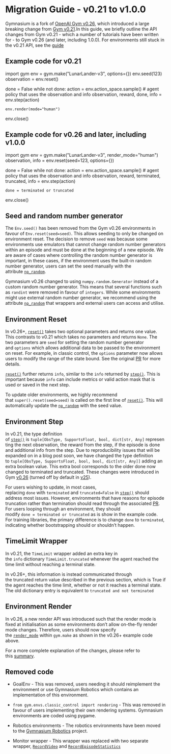 # Migration Guide - v0.21 to v1.0.0[](https://gymnasium.farama.org/introduction/migration_guide/#migration-guide-v0-21-to-v1-0-0 "Link to this heading")

Gymnasium is a fork of [OpenAI Gym v0.26](https://github.com/openai/gym/releases/tag/0.26.2), which introduced a large breaking change from [Gym v0.21](https://github.com/openai/gym/releases/tag/v0.21.0).In this guide, we briefly outline the API changes from Gym v0.21 - which a number of tutorials have been written for - to Gym v0.26 (and later, including 1.0.0). For environments still stuck in the v0.21 API, see the [guide](https://gymnasium.farama.org/content/gym_compatibility)

## Example code for v0.21[](https://gymnasium.farama.org/introduction/migration_guide/#example-code-for-v0-21 "Link to this heading")

import gym
env = gym.make("LunarLander-v3", options={})
env.seed(123)
observation = env.reset()

done = False
while not done:
    action = env.action_space.sample()  # agent policy that uses the observation and info
    observation, reward, done, info = env.step(action)

    env.render(mode="human")

env.close()

## Example code for v0.26 and later, including v1.0.0[](https://gymnasium.farama.org/introduction/migration_guide/#example-code-for-v0-26-and-later-including-v1-0-0 "Link to this heading")

import gym
env = gym.make("LunarLander-v3", render_mode="human")
observation, info = env.reset(seed=123, options={})

done = False
while not done:
    action = env.action_space.sample()  # agent policy that uses the observation and info
    observation, reward, terminated, truncated, info = env.step(action)

    done = terminated or truncated

env.close()

## Seed and random number generator[](https://gymnasium.farama.org/introduction/migration_guide/#seed-and-random-number-generator "Link to this heading")

The `Env.seed()` has been removed from the Gym v0.26 environments in favour of `Env.reset(seed=seed)`. This allows seeding to only be changed on environment reset. The decision to remove `seed` was because some environments use emulators that cannot change random number generators within an episode and must be done at the beginning of a new episode. We are aware of cases where controlling the random number generator is important, in these cases, if the environment uses the built-in random number generator, users can set the seed manually with the attribute [`np_random`](https://gymnasium.farama.org/api/env/#gymnasium.Env.np_random "gymnasium.Env.np_random").

Gymnasium v0.26 changed to using `numpy.random.Generator` instead of a custom random number generator. This means that several functions such as `randint` were removed in favour of `integers`. While some environments might use external random number generator, we recommend using the attribute [`np_random`](https://gymnasium.farama.org/api/env/#gymnasium.Env.np_random "gymnasium.Env.np_random") that wrappers and external users can access and utilise.

## Environment Reset[](https://gymnasium.farama.org/introduction/migration_guide/#environment-reset "Link to this heading")

In v0.26+, [`reset()`](https://gymnasium.farama.org/api/env/#gymnasium.Env.reset "gymnasium.Env.reset") takes two optional parameters and returns one value. This contrasts to v0.21 which takes no parameters and returns `None`. The two parameters are `seed` for setting the random number generator and `options` which allows additional data to be passed to the environment on reset. For example, in classic control, the `options` parameter now allows users to modify the range of the state bound. See the original [PR](https://github.com/openai/gym/pull/2921) for more details.

[`reset()`](https://gymnasium.farama.org/api/env/#gymnasium.Env.reset "gymnasium.Env.reset") further returns `info`, similar to the `info` returned by [`step()`](https://gymnasium.farama.org/api/env/#gymnasium.Env.step "gymnasium.Env.step"). This is important because `info` can include metrics or valid action mask that is used or saved in the next step.

To update older environments, we highly recommend that `super().reset(seed=seed)` is called on the first line of [`reset()`](https://gymnasium.farama.org/api/env/#gymnasium.Env.reset "gymnasium.Env.reset"). This will automatically update the [`np_random`](https://gymnasium.farama.org/api/env/#gymnasium.Env.np_random "gymnasium.Env.np_random") with the seed value.

## Environment Step[](https://gymnasium.farama.org/introduction/migration_guide/#environment-step "Link to this heading")

In v0.21, the type definition of [`step()`](https://gymnasium.farama.org/api/env/#gymnasium.Env.step "gymnasium.Env.step") is `tuple[ObsType, SupportsFloat, bool, dict[str, Any]` representing the next observation, the reward from the step, if the episode is done and additional info from the step. Due to reproducibility issues that will be expanded on in a blog post soon, we have changed the type definition to `tuple[ObsType, SupportsFloat, bool, bool, dict[str, Any]]` adding an extra boolean value. This extra bool corresponds to the older done now changed to terminated and truncated. These changes were introduced in Gym [v0.26](https://github.com/openai/gym/releases/tag/0.26.0) (turned off by default in [v25](https://github.com/openai/gym/releases/tag/0.25.0)).

For users wishing to update, in most cases, replacing `done` with `terminated` and `truncated=False` in [`step()`](https://gymnasium.farama.org/api/env/#gymnasium.Env.step "gymnasium.Env.step") should address most issues. However, environments that have reasons for episode truncation rather than termination should read through the associated [PR](https://github.com/openai/gym/pull/2752). For users looping through an environment, they should modify `done = terminated or truncated` as is show in the example code. For training libraries, the primary difference is to change `done` to `terminated`, indicating whether bootstrapping should or shouldn’t happen.

## TimeLimit Wrapper[](https://gymnasium.farama.org/introduction/migration_guide/#timelimit-wrapper "Link to this heading")

In v0.21, the `TimeLimit` wrapper added an extra key in the `info` dictionary `TimeLimit.truncated` whenever the agent reached the time limit without reaching a terminal state.

In v0.26+, this information is instead communicated through the truncated return value described in the previous section, which is True if the agent reaches the time limit, whether or not it reaches a terminal state. The old dictionary entry is equivalent to `truncated and not terminated`

## Environment Render[](https://gymnasium.farama.org/introduction/migration_guide/#environment-render "Link to this heading")

In v0.26, a new render API was introduced such that the render mode is fixed at initialisation as some environments don’t allow on-the-fly render mode changes. Therefore, users should now specify the [`render_mode`](https://gymnasium.farama.org/api/env/#gymnasium.Env.render_mode "gymnasium.Env.render_mode") within `gym.make` as shown in the v0.26+ example code above.

For a more complete explanation of the changes, please refer to this [summary](https://younis.dev/blog/render-api/).

## Removed code[](https://gymnasium.farama.org/introduction/migration_guide/#removed-code "Link to this heading")

- GoalEnv - This was removed, users needing it should reimplement the environment or use Gymnasium Robotics which contains an implementation of this environment.
    
- `from gym.envs.classic_control import rendering` - This was removed in favour of users implementing their own rendering systems. Gymnasium environments are coded using pygame.
    
- Robotics environments - The robotics environments have been moved to the [Gymnasium Robotics](https://robotics.farama.org/) project.
    
- Monitor wrapper - This wrapper was replaced with two separate wrapper, [`RecordVideo`](https://gymnasium.farama.org/api/wrappers/misc_wrappers/#gymnasium.wrappers.RecordVideo "gymnasium.wrappers.RecordVideo") and [`RecordEpisodeStatistics`](https://gymnasium.farama.org/api/wrappers/misc_wrappers/#gymnasium.wrappers.RecordEpisodeStatistics "gymnasium.wrappers.RecordEpisodeStatistics")